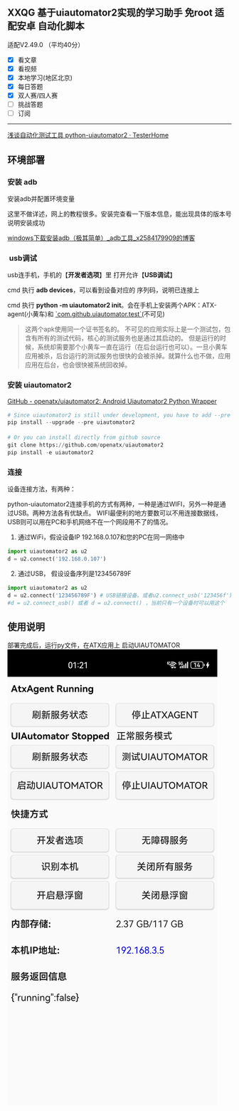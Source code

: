 
## XXQG 基于uiautomator2实现的学习助手 免root 适配安卓 自动化脚本

适配V2.49.0 （平均40分）

- [x] 看文章
- [x] 看视频
- [x] 本地学习(地区北京)
- [x] 每日答题
- [x] 双人赛/四人赛
- [ ] 挑战答题
- [ ] 订阅
---------------------------
[浅谈自动化测试工具 python-uiautomator2 · TesterHome](https://testerhome.com/topics/11357 "浅谈自动化测试工具 python-uiautomator2 · TesterHome")

## 环境部署

### 安装 adb
安装adb并配置环境变量

这里不做详述，网上的教程很多。安装完查看一下版本信息，能出现具体的版本号说明安装成功

[windows下载安装adb（极其简单）\_adb工具\_x2584179909的博客](https://blog.csdn.net/x2584179909/article/details/108319973 "windows下载安装adb（极其简单）_adb工具_x2584179909的博客")

###  usb调试

usb连手机，手机的【**开发者选项**】里 打开允许【**USB调试**】

cmd 执行 **adb devices**，可以看到设备对应的 序列码，说明已连接上

cmd 执行 **python -m uiautomator2 init**。会在手机上安装两个APK：ATX-agent(小黄车)和 [\`com.github.uiautomator.test\`(](https://github.com/openatx/uiautomator2/blob/0f37aaca07d3f5dcef261308217ce6f4bfc547ef/README.md?plain=1#L1347 "`com.github.uiautomator.test`(  ")不可见)

> 这两个apk使用同一个证书签名的。 不可见的应用实际上是一个测试包，包含有所有的测试代码，核心的测试服务也是通过其启动的。 但是运行的时候，系统却需要那个小黄车一直在运行（在后台运行也可以）。一旦小黄车应用被杀，后台运行的测试服务也很快的会被杀掉。就算什么也不做，应用应用在后台，也会很快被系统回收掉。

### 安装 uiautomator2

[GitHub - openatx/uiautomator2: Android Uiautomator2 Python Wrapper](https://github.com/openatx/uiautomator2#quick-start "GitHub - openatx/uiautomator2: Android Uiautomator2 Python Wrapper")

```python
# Since uiautomator2 is still under development, you have to add --pre to install the development version
pip install --upgrade --pre uiautomator2

# Or you can install directly from github source
git clone https://github.com/openatx/uiautomator2
pip install -e uiautomator2
```


### 连接
设备连接方法，有两种：

python-uiautomator2连接手机的方式有两种，一种是通过WIFI，另外一种是通过USB。两种方法各有优缺点。
WIFI最便利的地方要数可以不用连接数据线，USB则可以用在PC和手机网络不在一个网段用不了的情况。

1) 通过WiFi，假设设备IP 192.168.0.107和您的PC在同一网络中

```python
import uiautomator2 as u2
d = u2.connect('192.168.0.107')
```
2) 通过USB， 假设设备序列是123456789F

```python
import uiautomator2 as u2
d = u2.connect('123456789F') # USB链接设备。或者u2.connect_usb('123456f')
#d = u2.connect_usb() 或者 d = u2.connect() ，当前只有一个设备时可以用这个
```
## 使用说明
部署完成后，运行py文件，在ATX应用上 启动UIAUTOMATOR
![2](2.jpg)
